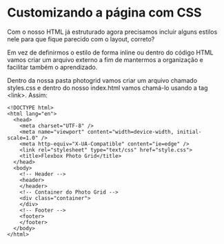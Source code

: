 # Customizando a página com CSS

Com o nosso HTML já estruturado agora precisamos incluir alguns estilos nele para que fique parecido com o layout, correto?    
  
Em vez de definirmos o estilo de forma inline ou dentro do código HTML vamos criar um arquivo externo a fim de mantermos a organização e facilitar também o aprendizado.  
  
Dentro da nossa pasta photogrid vamos criar um arquivo chamado styles.css e dentro do nosso index.html vamos chamá-lo usando a tag &lt;link&gt;. Assim: 

```text
<!DOCTYPE html>
<html lang="en">
  <head>
    <meta charset="UTF-8" />
    <meta name="viewport" content="width=device-width, initial-scale=1.0" />
    <meta http-equiv="X-UA-Compatible" content="ie=edge" />
    <link rel="stylesheet" type="text/css" href="style.css">
    <title>Flexbox Photo Grid</title> 
  </head>
  <body>
    <!-- Header --> 
    <header>
    </header>
    <!-- Container do Photo Grid --> 
    <div class="container">
    </div> 
    <!-- Footer --> 
    <footer>
    </footer>
  </body>
</html>
```

  


